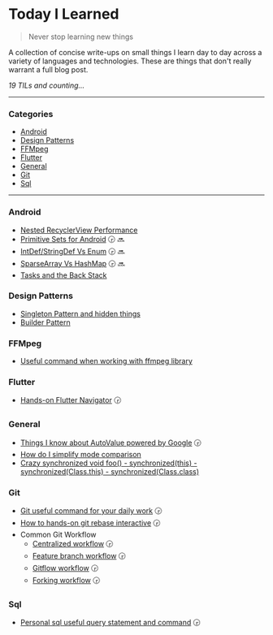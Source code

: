 # Today I Learned

> Never stop learning new things

A collection of concise write-ups on small things I learn day to day across a
variety of languages and technologies. These are things that don't really
warrant a full blog post.

_19 TILs and counting..._

---

### Categories

* [Android](README.md#Android)
* [Design Patterns](README.md#Design-Patterns)
* [FFMpeg](README.md#FFMpeg)
* [Flutter](README.md#Flutter)
* [General](README.md#General)
* [Git](README.md#Git)
* [Sql](README.md#Sql)

---

### Android

- [Nested RecyclerView Performance](android/nested-recyclerview.md)
- [Primitive Sets for Android](android/primitive-sets.md) :clock330: :soon:
- [IntDef/StringDef Vs Enum](android/intdef-stringdef-vs-enum.md) :clock330: :soon:
- [SparseArray Vs HashMap](android/sparsearray-vs-hashmap.md)  :clock330: :soon:
- [Tasks and the Back Stack](https://medium.com/androiddevelopers/tasks-and-the-back-stack-dbb7c3b0f6d4)

### Design Patterns

- [Singleton Pattern and hidden things](design-pattern/singleton-pattern.md)
- [Builder Pattern](design-pattern/builder-pattern.md)

### FFMpeg

- [Useful command when working with ffmpeg library](ffmpeg/useful-command.md)

### Flutter

- [Hands-on Flutter Navigator](flutter/navigator-use-cases.md) :clock330:

### General

- [Things I know about AutoValue powered by Google](general/auto-value.md) :clock330:
- [How do I simplify mode comparison](general/simplify-mode-comparision.md)
- [Crazy synchronized void foo() - synchronized(this) - synchronized(Class.this) - synchronized(Class.class)](general/how-to-use-synchronized-keyword.md)

### Git

- [Git useful command for your daily work](git/useful-command.md) :clock330:
- [How to hands-on git rebase interactive](git/git-rebase-interactive.md) :clock330:
- Common Git Workflow
  + [Centralized workflow](git/workflows/centralized-workflow.md) :clock330:
  + [Feature branch workflow](git/workflows/feature-branch-workflow.md) :clock330:
  + [Gitflow workflow](git/workflows/gitflow-workflow.md) :clock330:
  + [Forking workflow](git/workflows/forking-workflow.md) :clock330:

### Sql

- [Personal sql useful query statement and command](sql/useful-command.md) :clock330:
